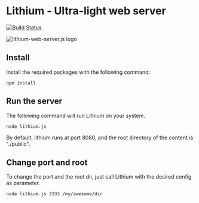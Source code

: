 # Lithium - Ultra-light web server 

[![Build Status](https://travis-ci.org/MarcosRZ/lithium-web-server.svg?branch=devel)](https://travis-ci.org/MarcosRZ/lithium-web-server)

![lithium-web-server.js logo](http://telesucaro.es/lithium-webserver-sm.png)

## Install
Install the required packages with the following command:

```
npm install
```

## Run the server
The following command will run Lithium on your system.

```
node lithium.js
```

By default, lithium runs at port 8080, and the root directory of the content is
"./public".

## Change port and root
To change the port and the root dir, just call Lithium with the desired config as parameter.

```
node lithium.js 3333 /my/awesome/dir
```
